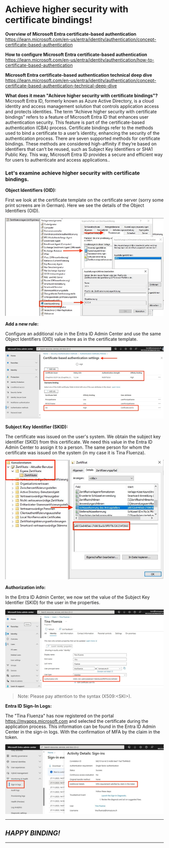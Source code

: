 # Achieve higher security with certificate bindings!

**Overview of Microsoft Entra certificate-based authentication**  
https://learn.microsoft.com/en-us/entra/identity/authentication/concept-certificate-based-authentication

**How to configure Microsoft Entra certificate-based authentication**  
https://learn.microsoft.com/en-us/entra/identity/authentication/how-to-certificate-based-authentication

**Microsoft Entra certificate-based authentication technical deep dive**  
https://learn.microsoft.com/en-us/entra/identity/authentication/concept-certificate-based-authentication-technical-deep-dive

**What does it mean "Achieve higher security with certificate bindings"?**  
Microsoft Entra ID, formerly known as Azure Active Directory, is a cloud identity and access management solution that controls application access and protects identities. The term “Achieve higher security with certificate bindings” refers to a feature of Microsoft Entra ID that enhances user authentication security. This feature is part of the certificate-based authentication (CBA) process. Certificate bindings refer to the methods used to bind a certificate to a user’s identity, enhancing the security of the authentication process. There are seven supported methods for certificate bindings. These methods are considered high-affinity if they’re based on identifiers that can’t be reused, such as Subject Key Identifiers or SHA1 Public Key. This way, Microsoft Entra ID provides a secure and efficient way for users to authenticate and access applications..

### Let's examine achieve higher security with certificate bindings.

**Object Identifiers (OID):**  

First we look at the certificate template on the certificate server (sorry some print screens are in German). Here we see the details of the Object Identifiers (OID).

<img src="/Entra_certificate_binding/Images/OID.JPG" alt="OID">

**Add a new rule:**  

Configure an additional rule in the Entra ID Admin Center and use the same Object Identifiers (OID) value here as in the certificate template.

<img src="/Entra_certificate_binding/Images/OID_Entra.JPG" alt="Rule">

**Subject Key Identifier (SKID):**  

The certificate was issued on the user's system. We obtain the subject key identifier (SKID) from this certificate. We need this value in the Entra ID Admin Center to assign it to a person. The same person for whom the certificate was issued on the system (in my case it is Tina Fluenza).

<img src="/Entra_certificate_binding/Images/SKI_local_user.JPG" alt="SKID">

**Authorization info:**  

In the Entra ID Admin Center, we now set the value of the Subject Key Identifier (SKID) for the user in the properties.

<img src="/Entra_certificate_binding/Images/SKI_Entra_ID.JPG" alt="Authorization info">

> Note: Please pay attention to the syntax (X509:\<SKI\>).

**Entra ID Sign-In Logs:**  

The "Tina Fluenza" has now registered on the portal https://myapps.microsoft.com and selected the certificate during the application process. This information can be found in the Entra ID Admin Center in the sign-in logs. With the confirmation of MFA by the claim in the token.

<img src="/Entra_certificate_binding/Images/Claim_in_Token.JPG" alt="Sign-In Logs">

---
## *HAPPY BINDING!*
---